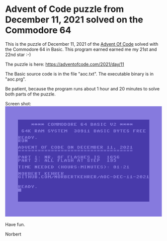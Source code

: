 # Advent of Code puzzle from December 11, 2021 solved on the Commodore 64
This is the puzzle of December 11, 2021 of the [Advent Of Code](https://adventofcode.com/) solved with the Commodore 64 in Basic. This program earned earned me my 21st and 22nd star :-)

The puzzle is here: https://adventofcode.com/2021/day/11

The Basic source code is in the file "aoc.txt". The executable binary is in "aoc.prg".

Be patient, because the program runs about 1 hour and 20 minutes to solve both parts of the puzzle.

Screen shot: 
![Advent of Code, Dec 11, 2021 on the C64](https://github.com/norbertkehrer/aoc-dec-11-2021/blob/main/c64_aoc_dec_11_2021.PNG "Advent of Code, Dec 11, 2021 on the C64")

Have fun.

Norbert
